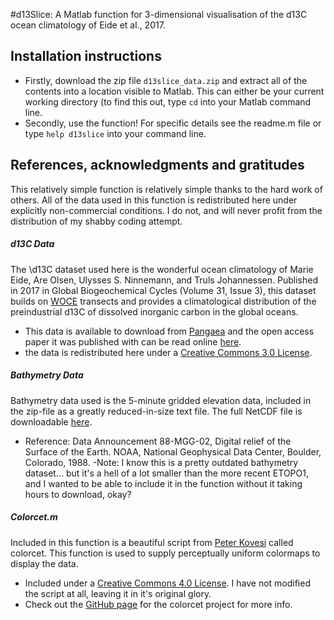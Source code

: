 #d13Slice: A Matlab function for 3-dimensional visualisation of the d13C ocean climatology of Eide et al., 2017.

## Installation instructions
- Firstly, download the zip file `d13slice_data.zip` and extract all of the contents into a location visible to Matlab. This can either be your current working directory (to find this out, type `cd` into your Matlab command line. 
- Secondly, use the function! For specific details see the readme.m file or type `help d13slice` into your command line. 

## References, acknowledgments and gratitudes
This relatively simple function is relatively simple thanks to the hard work of others. All of the data used in this function is redistributed here under explicitly non-commercial conditions. I do not, and will never profit from the distribution of my shabby coding attempt. 

##### d13C Data
The \d13C dataset used here is the wonderful ocean climatology of Marie Eide, Are Olsen, Ulysses S. Ninnemann, and Truls Johannessen. Published in 2017 in Global Biogeochemical Cycles (Volume 31, Issue 3), this dataset builds on [WOCE](http://www.ewoce.org/) transects and provides a climatological distribution of the preindustrial d13C of dissolved inorganic carbon in the global oceans. 
- This data is available to download from [Pangaea](https://doi.pangaea.de/10.1594/PANGAEA.872004) and the open access paper it was published with can be read online [here](https://agupubs.onlinelibrary.wiley.com/doi/full/10.1002/2016GB005473).
- the data is redistributed here under a [Creative Commons 3.0 License](https://creativecommons.org/licenses/by/3.0/).

##### Bathymetry Data
Bathymetry data used is the 5-minute gridded elevation data, included in the zip-file as a greatly reduced-in-size text file. The full NetCDF file is downloadable [here](https://www.ngdc.noaa.gov/mgg/global/etopo5.HTML). 
- Reference: Data Announcement 88-MGG-02, Digital relief of the Surface of the Earth. NOAA, National Geophysical Data Center, Boulder, Colorado, 1988.
-Note: I know this is a pretty outdated bathymetry dataset... but it's a hell of a lot smaller than the more recent ETOPO1, and I wanted to be able to include it in the function without it taking hours to download, okay?

##### Colorcet.m
Included in this function is a beautiful script from [Peter Kovesi](https://peterkovesi.com/projects/colourmaps/) called colorcet. This function is used to supply perceptually uniform colormaps to display the data. 
- Included under a [Creative Commons 4.0 License](http://creativecommons.org/licenses/by/4.0/). I have not modified the script at all, leaving it in it's original glory. 
- Check out the [GitHub page](https://github.com/bokeh/colorcet) for the colorcet project for more info. 

